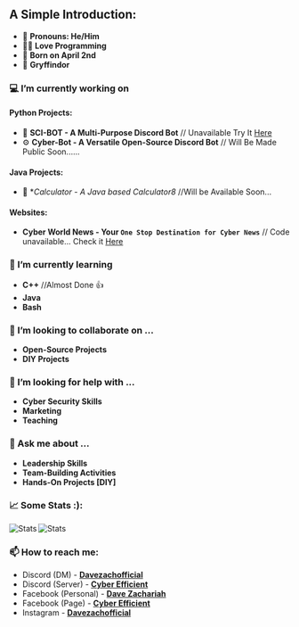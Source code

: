 ## A Simple Introduction:
- 👨 **Pronouns: He/Him**
- 👨‍💻 **Love Programming**
- 🎂 **Born on April 2nd**
- 🦅 **Gryffindor**

### 💻 I’m currently working on

#### Python Projects:

- 🤖 **SCI-BOT - A Multi-Purpose Discord Bot** // Unavailable Try It [Here](https://invite.gg/cyberefficient)
- ⚙  **Cyber-Bot - A Versatile Open-Source Discord Bot** // Will Be Made Public Soon......


#### Java Projects:

- 🧮 **Calculator - A Java based Calculator8* //Will be Available Soon...

#### Websites:

- **Cyber World News - Your `One Stop Destination for Cyber News`** // Code unavailable...  Check it [Here](https://cyberworld.news)


### 🌱 I’m currently learning 
- **C++** //Almost Done 👍
- **Java**
- **Bash**


### 👯 I’m looking to collaborate on ...
- **Open-Source Projects**
- **DIY Projects**


### 🤔 I’m looking for help with ...
- **Cyber Security Skills**
- **Marketing**
- **Teaching**

### 💬 Ask me about ...
- **Leadership Skills**
- **Team-Building Activities**
- **Hands-On Projects [DIY]**


### 📈 Some Stats :):
<img align="left" src="https://github-readme-stats.vercel.app/api/top-langs/?username=Davezacofficial&layout=compact&show_icons=true&theme=radical" alt="Stats" />
<img align="center" src="https://github-readme-stats.vercel.app/api?username=Davezacofficial&show_icons=true&theme=radical" alt="Stats" />
                                                                                                                                       
                                                                                                                                       
### 📫 How to reach me: 
- Discord (DM) - **[Davezachofficial](https://dsc.bio/entrepreneur)**
- Discord (Server) - **[Cyber Efficient](https://invite.gg/cyberefficient)**
- Facebook (Personal) - **[Dave Zachariah](https://www.facebook.com/dave.zachariah.5)**
- Facebook (Page) - **[Cyber Efficient](https://www.facebook.com/CyberEfficient)**
- Instagram - **[Davezachofficial](https://www.instagram.com/davezachofficial)**



